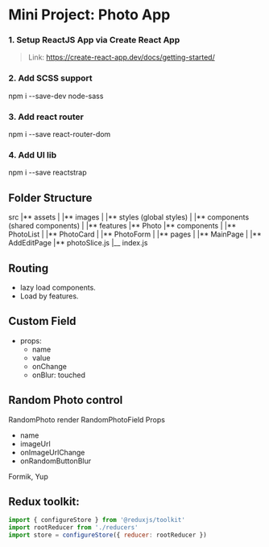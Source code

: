 # Mini Project: Photo App

### 1. Setup ReactJS App via Create React App

> Link: https://create-react-app.dev/docs/getting-started/

### 2. Add SCSS support

npm i --save-dev node-sass

### 3. Add react router

npm i --save react-router-dom

### 4. Add UI lib

npm i --save reactstrap

## Folder Structure

src
|** assets
| |** images
| |** styles (global styles)
|
|** components (shared components)
|
|** features
|** Photo
|** components
| |** PhotoList
| |** PhotoCard
| |** PhotoForm
|
|** pages
| |** MainPage
| |** AddEditPage
|** photoSlice.js
|\_\_ index.js

## Routing

- lazy load components.
- Load by features.

## Custom Field

- props:
  - name
  - value
  - onChange
  - onBlur: touched

## Random Photo control

RandomPhoto render RandomPhotoField
Props

- name
- imageUrl
- onImageUrlChange
- onRandomButtonBlur

Formik, Yup

## Redux toolkit:

```js
import { configureStore } from '@reduxjs/toolkit'
import rootReducer from './reducers'
import store = configureStore({ reducer: rootReducer })
```
